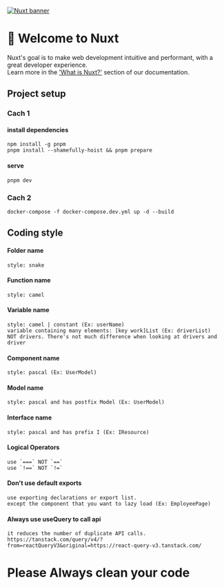[![Nuxt banner](./.github/assets/banner.png)](https://nuxt.com)

# 👋 Welcome to Nuxt


Nuxt's goal is to make web development intuitive and performant, with a great developer experience.<br>Learn more in the ['What is Nuxt?'](https://nuxt.com/docs/getting-started/introduction) section of our documentation.
## Project setup
### Cach 1
#### install dependencies
```
npm install -g pnpm
pnpm install --shamefully-hoist && pnpm prepare
```
#### serve
```
pnpm dev
```
### Cach 2
```
docker-compose -f docker-compose.dev.yml up -d --build
```

## Coding style
#### Folder name
```
style: snake
```
#### Function name
```
style: camel
```
#### Variable name
```
style: camel | constant (Ex: userName)
variable containing many elements: [key work]List (Ex: driverList)
NOT drivers. There's not much difference when looking at drivers and driver
```
#### Component name
```
style: pascal (Ex: UserModel)
```
#### Model name
```
style: pascal and has postfix Model (Ex: UserModel)
```
#### Interface name
```
style: pascal and has prefix I (Ex: IResource)
```
#### Logical Operators
```
use `===` NOT `==`
use `!==` NOT `!=`
```
#### Don't use default exports
```
use exporting declarations or export list.
except the component that you want to lazy load (Ex: EmployeePage)
```
#### Always use useQuery to call api
```
it reduces the number of duplicate API calls.
https://tanstack.com/query/v4/?from=reactQueryV3&original=https://react-query-v3.tanstack.com/
```
# Please Always clean your code
